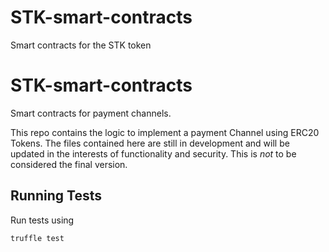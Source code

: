 # STK-smart-contracts
Smart contracts for the STK token 

# STK-smart-contracts
Smart contracts for payment channels. 

This repo contains the logic to implement a payment Channel using ERC20 Tokens. The files contained here are still in development and will be updated in the interests of functionality and security. This is *not* to be considered the final version.


## Running Tests 

Run tests using 

`truffle test` 


